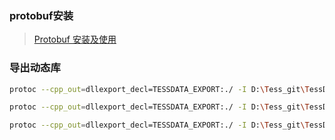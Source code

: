 ### protobuf安装

> [Protobuf 安装及使用](https://www.jianshu.com/p/00be93ed230c)

### 导出动态库

```sh
protoc --cpp_out=dllexport_decl=TESSDATA_EXPORT:./ -I D:\Tess_git\TessData\ Distributed.proto

protoc --cpp_out=dllexport_decl=TESSDATA_EXPORT:./ -I D:\Tess_git\TessData\ Snapshot.proto

protoc --cpp_out=dllexport_decl=TESSDATA_EXPORT:./ -I D:\Tess_git\TessData\ Tess.proto
```

